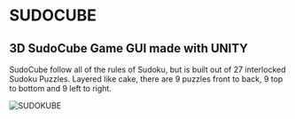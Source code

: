 
# SUDOCUBE
## 3D SudoCube Game GUI made with UNITY

SudoCube follow all of the rules of Sudoku, but is built out of 27 interlocked Sudoku Puzzles.
Layered like cake, there are 9 puzzles front to back, 9 top to bottom and 9 left to right.

![SUDOKUBE](https://user-images.githubusercontent.com/3421877/126037799-ace892bb-b818-46aa-b957-79400a3607b7.png)

